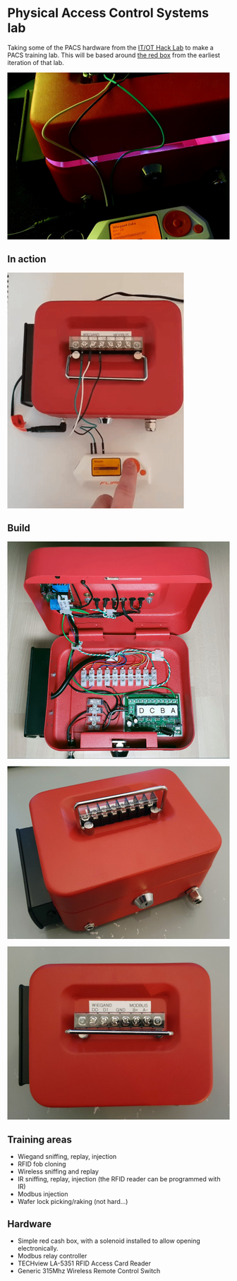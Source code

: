 # Physical Access Control Systems lab

Taking some of the PACS hardware from the [IT/OT Hack
Lab](https://github.com/thisismyrobot/IT-OT-hack-lab) to make a PACS training
lab. This will be based around [the red
box](https://github.com/thisismyrobot/IT-OT-hack-lab/blob/df48e1e9c3eb5dedd9a71def0c8c5bff6352a379/img/lab.jpg)
from the earliest iteration of that lab.

![](img/night.jpg)

## In action

![](img/wiegand.gif)

## Build

![](img/inside.jpg)

![](img/iso.jpg)

![](img/top.jpg)

## Training areas

 - Wiegand sniffing, replay, injection
 - RFID fob cloning
 - Wireless sniffing and replay
 - IR sniffing, replay, injection (the RFID reader can be programmed with IR)
 - Modbus injection
 - Wafer lock picking/raking (not hard...)

## Hardware

 - Simple red cash box, with a solenoid installed to allow opening electronically.
 - Modbus relay controller
 - TECHview LA-5351 RFID Access Card Reader
 - Generic 315Mhz Wireless Remote Control Switch
